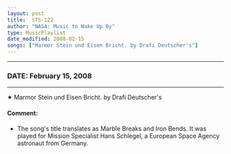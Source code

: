 ```yaml
---
layout: post
title:  STS-122
author: "NASA: Music to Wake Up By"
type: MusicPlaylist
date_modified: 2008-02-15
songs: ["Marmor Stein und Eisen Bricht. by Drafi Deutscher's"]
---
```


----
### DATE: February 15, 2008
----
✷ Marmor Stein und Eisen Bricht. by Drafi Deutscher's

#### Comment:
* The song's title translates as Marble Breaks and Iron Bends. It was played for Mission Specialist Hans Schlegel, a European Space Agency astronaut from Germany.



<br/>
<center>
	<a target="_blank"
	   href="https://twitter.com/intent/tweet?hashtags=Space,NASA,Playlist,NASAWakeupCalls,SpaceProgram&text={{ page.author}}, '{{ page.songs.first }}' {{ page.title }}, {{ page.date | date: '%B %d, %Y' }}. {{ site.url }}{{ page.url }}&via=nasawakeupcalls"><i class="fab fa-twitter" alt="Tweet this page" style="font-size: 1.3em;"></i></a>
	&nbsp; 	<i class="fas fa-user-astronaut" style="font-size: 1.5em;"></i> &nbsp;
    <a type="amzn" search="'Marmor Stein und Eisen Bricht. by Drafi Deutscher's'" category="popular music">
    <i class="fab fa-amazon" style="font-size: 1.3em;"></i></a>
</center>
